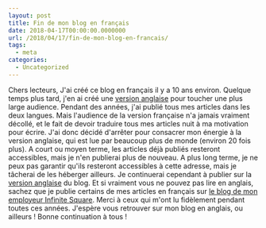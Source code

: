 ```yaml
---
layout: post
title: Fin de mon blog en français
date: 2018-04-17T00:00:00.0000000
url: /2018/04/17/fin-de-mon-blog-en-francais/
tags:
  - meta
categories:
  - Uncategorized
---
```


Chers lecteurs,  J'ai créé ce blog en français il y a 10 ans environ. Quelque temps plus tard, j'en ai créé une [version anglaise](https://thomaslevesque.com/) pour toucher une plus large audience. Pendant des années, j'ai publié tous mes articles dans les deux langues. Mais l'audience de la version française n'a jamais vraiment décollé, et le fait de devoir traduire tous mes articles nuit à ma motivation pour écrire. J'ai donc décidé d'arrêter pour consacrer mon énergie à la version anglaise, qui est lue par beaucoup plus de monde (environ 20 fois plus).  A court ou moyen terme, les articles déjà publiés resteront accessibles, mais je n'en publierai plus de nouveau. A plus long terme, je ne peux pas garantir qu'ils resteront accessibles à cette adresse, mais je tâcherai de les héberger ailleurs.  Je continuerai cependant à publier sur la [version anglaise](https://thomaslevesque.com/) du blog. Et si vraiment vous ne pouvez pas lire en anglais, sachez que je publie certains de mes articles en français sur [le blog de mon employeur Infinite Square](https://blogs.infinitesquare.com/).  Merci à ceux qui m'ont lu fidèlement pendant toutes ces années. J'espère vous retrouver sur mon blog en anglais, ou ailleurs !  Bonne continuation à tous !

